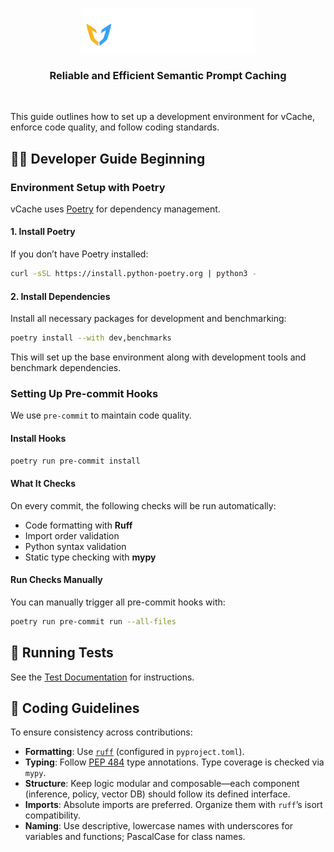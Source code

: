 <br>
<p align="center">
  <picture>
    <source media="(prefers-color-scheme: dark)" srcset="./docs/vCache_Logo_For_Dark_Background.png">
    <source media="(prefers-color-scheme: light)" srcset="./docs/vCache_Logo_For_Light_Background.png">
    <!-- Fallback -->
    <img alt="vCache" src="./docs/vCache_Logo_For_Dark_Background.png" width="55%">
  </picture>
</p>


<h3 align="center">
Reliable and Efficient Semantic Prompt Caching
</h3>
<br>


This guide outlines how to set up a development environment for vCache, enforce code quality, and follow coding standards.

## 🧑‍💻 Developer Guide Beginning

### Environment Setup with Poetry

vCache uses [Poetry](https://python-poetry.org/) for dependency management.

#### 1. Install Poetry

If you don’t have Poetry installed:

```bash
curl -sSL https://install.python-poetry.org | python3 -
```

#### 2. Install Dependencies

Install all necessary packages for development and benchmarking:

```bash
poetry install --with dev,benchmarks
```

This will set up the base environment along with development tools and benchmark dependencies.



### Setting Up Pre-commit Hooks

We use `pre-commit` to maintain code quality.

#### Install Hooks

```bash
poetry run pre-commit install
```

#### What It Checks

On every commit, the following checks will be run automatically:
- Code formatting with **Ruff**
- Import order validation
- Python syntax validation
- Static type checking with **mypy**

#### Run Checks Manually

You can manually trigger all pre-commit hooks with:

```bash
poetry run pre-commit run --all-files
```

## 🧪 Running Tests

See the [Test Documentation](tests/ReadMe.md) for instructions.


## 📏 Coding Guidelines

To ensure consistency across contributions:

- **Formatting**: Use [`ruff`](https://docs.astral.sh/ruff/) (configured in `pyproject.toml`).
- **Typing**: Follow [PEP 484](https://peps.python.org/pep-0484/) type annotations. Type coverage is checked via `mypy`.
- **Structure**: Keep logic modular and composable—each component (inference, policy, vector DB) should follow its defined interface.
- **Imports**: Absolute imports are preferred. Organize them with `ruff`’s isort compatibility.
- **Naming**: Use descriptive, lowercase names with underscores for variables and functions; PascalCase for class names.

